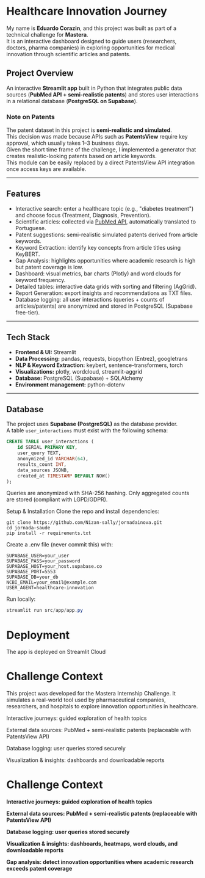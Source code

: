 # Healthcare Innovation Journey

My name is **Eduardo Corazin**, and this project was built as part of a technical challenge for **Mastera**.  
It is an interactive dashboard designed to guide users (researchers, doctors, pharma companies) in exploring opportunities for medical innovation through scientific articles and patents.

## Project Overview

An interactive **Streamlit app** built in Python that integrates public data sources (**PubMed API + semi-realistic patents**) and stores user interactions in a relational database (**PostgreSQL on Supabase**).

### Note on Patents
The patent dataset in this project is **semi-realistic and simulated**.  
This decision was made because APIs such as **PatentsView** require key approval, which usually takes 1–3 business days.  
Given the short time frame of the challenge, I implemented a generator that creates realistic-looking patents based on article keywords.  
This module can be easily replaced by a direct PatentsView API integration once access keys are available.

---

## Features

- Interactive search: enter a healthcare topic (e.g., "diabetes treatment") and choose focus (Treatment, Diagnosis, Prevention).  
- Scientific articles: collected via [PubMed API](https://www.ncbi.nlm.nih.gov/pubmed/), automatically translated to Portuguese.  
- Patent suggestions: semi-realistic simulated patents derived from article keywords.
- Keyword Extraction: identify key concepts from article titles using KeyBERT.
- Gap Analysis: highlights opportunities where academic research is high but patent coverage is low.
- Dashboard: visual metrics, bar charts (Plotly) and word clouds for keyword frequency.  
- Detailed tables: interactive data grids with sorting and filtering (AgGrid).  
- Report Generation: export insights and recommendations as TXT files.
- Database logging: all user interactions (queries + counts of articles/patents) are anonymized and stored in PostgreSQL (Supabase free-tier).  

---

## Tech Stack

- **Frontend & UI:** Streamlit  
- **Data Processing:** pandas, requests, biopython (Entrez), googletrans
- **NLP & Keyword Extraction:** keybert, sentence-transformers, torch
- **Visualizations:** plotly, wordcloud, streamlit-aggrid  
- **Database:** PostgreSQL (Supabase) + SQLAlchemy  
- **Environment management:** python-dotenv  

---

## Database

The project uses **Supabase (PostgreSQL)** as the database provider.  
A table `user_interactions` must exist with the following schema:

```sql
CREATE TABLE user_interactions (
    id SERIAL PRIMARY KEY,
    user_query TEXT,
    anonymized_id VARCHAR(64),
    results_count INT,
    data_sources JSONB,
    created_at TIMESTAMP DEFAULT NOW()
);
````
Queries are anonymized with SHA-256 hashing.
Only aggregated counts are stored (compliant with LGPD/GDPR).

Setup & Installation
Clone the repo and install dependencies:

```git
git clone https://github.com/Nizan-sally/jornadainova.git
cd jornada-saude
pip install -r requirements.txt
````
Create a .env file (never commit this) with:

```git
SUPABASE_USER=your_user
SUPABASE_PASS=your_password
SUPABASE_HOST=your_host.supabase.co
SUPABASE_PORT=5553
SUPABASE_DB=your_db
NCBI_EMAIL=your_email@example.com
USER_AGENT=healthcare-innovation
````
Run locally:

```vs
streamlit run src/app/app.py
````
# Deployment

The app is deployed on Streamlit Cloud

# Challenge Context

This project was developed for the Mastera Internship Challenge.
It simulates a real-world tool used by pharmaceutical companies, researchers, and hospitals to explore innovation opportunities in healthcare.

Interactive journeys: guided exploration of health topics

External data sources: PubMed + semi-realistic patents (replaceable with PatentsView API)

Database logging: user queries stored securely

Visualization & insights: dashboards and downloadable reports

# Challenge Context

**Interactive journeys: guided exploration of health topics**

**External data sources: PubMed + semi-realistic patents (replaceable with PatentsView API)**

**Database logging: user queries stored securely**

**Visualization & insights: dashboards, heatmaps, word clouds, and downloadable reports**

**Gap analysis: detect innovation opportunities where academic research exceeds patent coverage**
